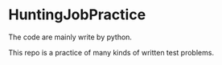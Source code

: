 # HuntingJobPractice

The code are mainly write by python.

This repo is a practice of many kinds of written test problems.